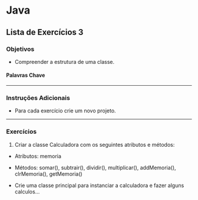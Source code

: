 # Java 
## Lista de Exercícios 3
### Objetivos
- Compreender a estrutura de uma classe. 

#### Palavras Chave  


---
### Instruções Adicionais 
- Para cada exercício crie um novo projeto.

--- 
### Exercícios 
1. Criar a classe Calculadora com os seguintes atributos e métodos: 
- Atributos:  memoria

- Métodos: somar(), subtrair(), dividir(), multiplicar(), addMemoria(), clrMemoria(), getMemoria()

- Crie uma classe principal para instanciar a calculadora e fazer alguns calculos... 

